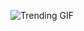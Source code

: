 
<!-- GIF_SECTION -->
![Trending GIF](https://media1.giphy.com/media/v1.Y2lkPThiYjIxNzcydjNhc2xzcW9yaTlqY2oxc2xtMTMxY2Z4ZmF6ZTY4cnhudmtiaDhudCZlcD12MV9naWZzX3NlYXJjaCZjdD1n/zOvBKUUEERdNm/giphy.gif)
<!-- END_GIF_SECTION -->

